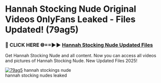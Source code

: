 # Hannah Stocking Nude Original Videos 0nlyFans Leaked - Files Updated! (79ag5)

<h3>🔴 CLICK HERE 🌐==►► <a href="https://tinyurl.com/5h6xmrr3" rel="nofollow">Hannah Stocking Nude Updated Files</a></h3>

Get Hannah Stocking Nude and all content. Now you can access all videos and pictures of Hannah Stocking Nude. New Updated Files 2025!

[![79ag5](https://i.imgur.com/KVD873Z.gif)](https://tinyurl.com/5h6xmrr3)
hannah stockings nude<br>
hannah stocking nudes leaked